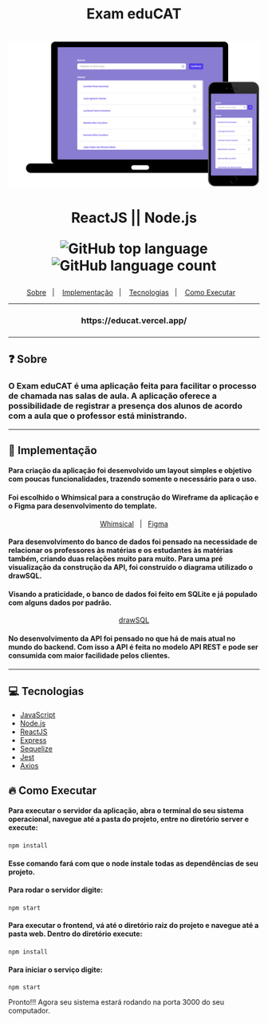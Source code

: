 <h1 align="center">
    Exam eduCAT
<h1>
<img src=".github/layout.png" alt="imagem demonstrativa"/>
<h1 align="center">ReactJS || Node.js
    <p align="center">  
        <img alt="GitHub top language" src="https://img.shields.io/github/languages/top/joaopedromata/repo-exam-eduCAT">
        <img alt="GitHub language count" src="https://img.shields.io/github/languages/count/joaopedromata/repo-exam-eduCAT?style=flat-square">
    </p>
</h1>
<p align="center">
  <a href="#❓-sobre">Sobre</a>&nbsp;&nbsp;&nbsp;|&nbsp;&nbsp;&nbsp;
   <a href="#🚧-implementação">Implementação</a>&nbsp;&nbsp;&nbsp;|&nbsp;&nbsp;&nbsp;
  <a href="#💻-tecnologias">Tecnologias</a>&nbsp;&nbsp;&nbsp;|&nbsp;&nbsp;&nbsp;
  <a href="#🔥-como-executar">Como Executar</a>&nbsp;&nbsp;&nbsp;

</p>
<hr />
<a><h3 align="center">https://educat.vercel.app/<h3></a>
<hr />

## ❓ Sobre

### O **Exam eduCAT** é uma aplicação feita para facilitar o processo de chamada nas salas de aula. A aplicação oferece a possibilidade de registrar a presença dos alunos de acordo com a aula que o professor está ministrando. 
<hr />

## 🚧 Implementação

#### Para criação da aplicação foi desenvolvido um layout simples e objetivo com poucas funcionalidades, trazendo somente o necessário para o uso.
#### Foi escolhido o Whimsical para a construção do Wireframe da aplicação e o Figma para desenvolvimento do template. 

<p align="center">
<a href="https://whimsical.com/XRd5QgcvCfveJxdreepgfX">Whimsical</a>&nbsp;&nbsp;&nbsp;|&nbsp;&nbsp;
<a href="https://www.figma.com/file/MIhugLlxZMyGDehx4460o1/Untitled?node-id=41%3A169">Figma</a>
</p>

#### Para desenvolvimento do banco de dados foi pensado na necessidade de relacionar os professores às matérias e os estudantes às matérias também, criando duas relações muito para muito. Para uma pré visualização da construção da API, foi construído o diagrama utilizado o drawSQL. 
#### Visando a praticidade, o banco de dados foi feito em SQLite e já populado com alguns dados por padrão.

<p align="center">
<a href="https://drawsql.app/telemont/diagrams/educat">drawSQL</a>
</p>
    
#### No desenvolvimento da API foi pensado no que há de mais atual no mundo do backend. Com isso a API é feita no modelo API REST e pode ser consumida com maior facilidade pelos clientes.
<hr />

## 💻 Tecnologias 
-  [JavaScript](https://www.javascript.com/)
-  [Node.js](https://nodejs.org/en/)
-  [ReactJS](https://reactjs.org/)
-  [Express](https://expressjs.com/)
-  [Sequelize](https://sequelize.org)
-  [Jest](https://jestjs.io/)
-  [Axios](https://github.com/axios/axios)

## 🔥 Como Executar

#### Para executar o servidor da aplicação, abra o terminal do seu sistema operacional, navegue até a pasta do projeto, entre no diretório server e execute:

    npm install

#### Esse comando fará com que o node instale todas as dependências de seu projeto.

#### Para rodar o servidor digite:

    npm start

#### Para executar o frontend, vá até o diretório raiz do projeto e navegue até a pasta web. Dentro do diretório execute:

    npm install

#### Para iniciar o serviço digite:

    npm start

Pronto!!! Agora seu sistema estará rodando na porta 3000 do seu computador.